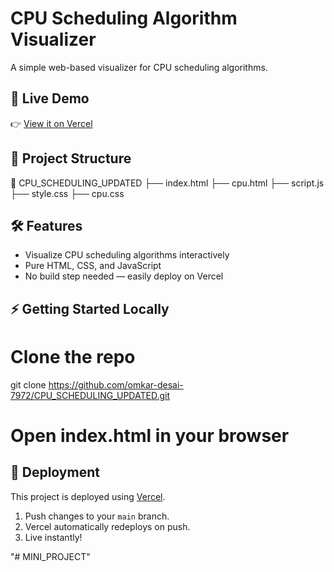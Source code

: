 
# CPU Scheduling Algorithm Visualizer

A simple web-based visualizer for CPU scheduling algorithms.

## 🚀 Live Demo

👉 [View it on Vercel](https://cpu-scheduling-algo-visualiser.vercel.app/)


## 📂 Project Structure



📁 CPU\_SCHEDULING\_UPDATED
├── index.html
├── cpu.html
├── script.js
├── style.css
├── cpu.css



## 🛠️ Features

- Visualize CPU scheduling algorithms interactively
- Pure HTML, CSS, and JavaScript
- No build step needed — easily deploy on Vercel

## ⚡ Getting Started Locally


# Clone the repo
git clone https://github.com/omkar-desai-7972/CPU_SCHEDULING_UPDATED.git

# Open index.html in your browser


## 🚢 Deployment

This project is deployed using [Vercel](https://vercel.com).

1. Push changes to your `main` branch.
2. Vercel automatically redeploys on push.
3. Live instantly!


"# MINI_PROJECT" 
